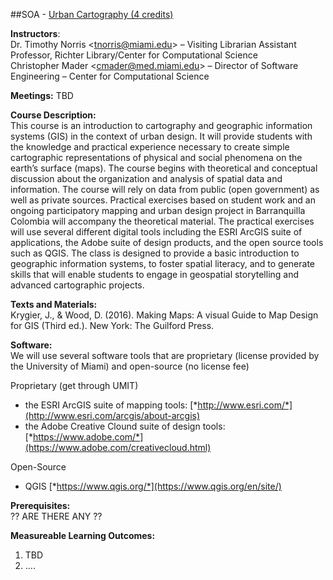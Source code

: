 ##SOA <number> - [Urban Cartography (4 credits)](https://github.com/tibbben/urban-cartography)  

**Instructors**:  
Dr. Timothy Norris <[tnorris@miami.edu](mailto:tnorris@miami.edu)> – Visiting Librarian Assistant Professor, Richter Library/Center for Computational Science  
Christopher Mader <[cmader@med.miami.edu](mailto:cmader@med.miami.edu)> – Director of Software Engineering – Center for Computational Science

**Meetings:** TBD

**Course Description:**  
This course is an introduction to cartography and geographic information systems (GIS) in the context of urban design. It will provide students with the knowledge and practical experience necessary to create simple cartographic representations of physical and social phenomena on the earth’s surface (maps). The course begins with theoretical and conceptual discussion about the organization and analysis of spatial data and information. The course will rely on data from public (open government) as well as private sources. Practical exercises based on student work and an ongoing participatory mapping and urban design project in Barranquilla Colombia will accompany the theoretical material. The practical exercises will use several different digital tools including the ESRI ArcGIS suite of applications, the Adobe suite of design products, and the open source tools such as QGIS. The class is designed to provide a basic introduction to geographic information systems, to foster spatial literacy, and to generate skills that will enable students to engage in geospatial storytelling and advanced cartographic projects.    

**Texts and Materials:**  
Krygier, J., & Wood, D. (2016). Making Maps: A visual Guide to Map Design for GIS (Third ed.). New York: The Guilford Press.

**Software:**  
We will use several software tools that are proprietary (license provided by the University of Miami) and open-source (no license fee) 

Proprietary (get through UMIT)  
-   the ESRI ArcGIS suite of mapping tools: [*http://www.esri.com/*](http://www.esri.com/arcgis/about-arcgis)  
-   the Adobe Creative Clound suite of design tools: [*https://www.adobe.com/*](https://www.adobe.com/creativecloud.html)

Open-Source  
-   QGIS [*https://www.qgis.org/*](https://www.qgis.org/en/site/)

**Prerequisites:**   
?? ARE THERE ANY ??

**Measureable Learning Outcomes:**  
 
1.  TBD
2.  ....